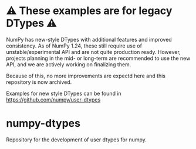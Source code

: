 :warning: These examples are for legacy DTypes :warning:
========================================================

NumPy has new-style DTypes with additional features and improved consistency.  As of NumPy 1.24, these still require use of unstable/experimental API and are not quite production ready. However, projects planning in the mid- or long-term are recommended to use the new API, and we are actively working on finalizing them.

Because of this, no more improvements are expectd here and this repository is now archived.

Examples for new style DTypes can be found in https://github.com/numpy/user-dtypes

numpy-dtypes
============

Repository for the development of user dtypes for numpy.
